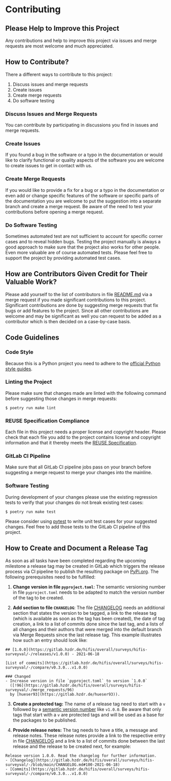 <!--
hifis-surveyval
Framework to help developing analysis scripts for the HIFIS Software survey.

SPDX-FileCopyrightText: 2021 HIFIS Software <support@hifis.net>

SPDX-License-Identifier: GPL-3.0-or-later

This program is free software: you can redistribute it and/or modify
it under the terms of the GNU General Public License as published by
the Free Software Foundation, either version 3 of the License, or
(at your option) any later version.

This program is distributed in the hope that it will be useful,
but WITHOUT ANY WARRANTY; without even the implied warranty of
MERCHANTABILITY or FITNESS FOR A PARTICULAR PURPOSE.  See the
GNU General Public License for more details.

You should have received a copy of the GNU General Public License
along with this program. If not, see <http://www.gnu.org/licenses/>.
-->

# Contributing

## Please Help to Improve this Project

Any contributions and help to improve this project via issues and merge requests
are most welcome and much appreciated.

## How to Contribute?

There a different ways to contribute to this project:

1. Discuss issues and merge requests
2. Create issues
3. Create merge requests
4. Do software testing

###  Discuss Issues and Merge Requests

You can contribute by participating in discussions you find in issues and 
merge requests.

### Create Issues

If you found a bug in the software or a typo in the documentation or
would like to clarify functional or quality aspects of the software you are
welcome to create issues to get in contact with us.

### Create Merge Requests

If you would like to provide a fix for a bug or a typo in the documentation or
even add or change specific features of the software or specific parts of the
documentation you are welcome to put the suggestion into a separate branch
and create a merge request.
Be aware of the need to test your contributions before opening a merge request.

### Do Software Testing

Sometimes automated test are not sufficient to account for specific corner 
cases and to reveal hidden bugs.
Testing the project manually is always a good approach to make sure that
the project also works for other people.
Even more valuable are of course automated tests.
Please feel free to support the project by providing automated test cases.

## How are Contributors Given Credit for Their Valuable Work?

Please add yourself to the list of contributors in file 
[README.md](README.md#contributors) 
via a merge request if you made significant contributions to this project.
Significant contributions are done by suggesting merge requests that fix
bugs or add features to the project.
Since all other contributions are welcome and may be significant as well 
you can request to be added as a contributor which is then decided on a 
case-by-case basis.

## Code Guidelines

### Code Style

Because this is a Python project you need to adhere to the 
[official Python style guides](https://www.python.org/dev/peps/pep-0008/).

### Linting the Project

Please make sure that changes made are linted with the following command 
before suggesting those changes in merge requests:

```shell
$ poetry run make lint
```

### REUSE Specification Compliance

Each file in this project needs a proper license and copyright header.
Please check that each file you add to the project contains license and 
copyright information and that it thereby meets the
[REUSE Specification](https://reuse.software/spec/).

### GitLab CI Pipeline

Make sure that all GitLab CI pipeline jobs pass on your branch before 
suggesting a merge request to merge your changes into the mainline.

### Software Testing 

During development of your changes please use the existing regression tests
to verify that your changes do not break existing test cases:

```shell
$ poetry run make test
```

Please consider using [pytest](https://docs.pytest.org/) to write 
unit test cases for your suggested changes.
Feel free to add those tests to the GitLab CI pipeline of this project.

## How to Create and Document a Release Tag

As soon as all tasks have been completed regarding the upcoming milestone a 
release tag may be created in GitLab which triggers the release process via CI
pipeline to publish the resulting package on [PyPi.org](https://pypi.org).
The following prerequisites need to be fulfilled:

1. **Change version in file `pyproject.toml`**:
The semantic versioning number in file `pyproject.toml` needs to be adapted
to match the version number of the tag to be created.

2. **Add section to file `CHANGELOG`**:
The file [CHANGELOG](CHANGELOG.md) needs an additional section that 
states the version to be tagged, a link to the release tag (which is available
as soon as the tag has been created), the date of tag creation, a link to a list
of commits done since the last tag, and a lists of all changes and their authors
that were merged into the default branch via Merge Requests since the last
release tag.
This example illustrates how such an entry should look like:
```
## [1.0.0](https://gitlab.hzdr.de/hifis/overall/surveys/hifis-surveyval/-/releases/v1.0.0) - 2021-06-18

[List of commits](https://gitlab.hzdr.de/hifis/overall/surveys/hifis-surveyval/-/compare/v0.3.0...v1.0.0)

### Changed
- Increase version in file `pyproject.toml` to version `1.0.0`
  ([!96](https://gitlab.hzdr.de/hifis/overall/surveys/hifis-surveyval/-/merge_requests/96)
  by [hueser93](https://gitlab.hzdr.de/hueser93)).
```

3. **Create a protected tag:**
The name of a release tag need to start with a `v` followed by a [semantic
version number](https://semver.org) like `v1.0.0`. 
Be aware that only tags that start with a `v` are protected tags and will be
used as a base for the packages to be published.

4. **Provide release notes:**
The tag needs to have a title, a message and release notes. 
These release notes provide a link to the respective entry in file
[CHANGELOG](CHANGELOG.md) and a link to a list of commits done between the last
release and the release to be created next, for example:
```
Release version 1.0.0. Read the changelog for further information.
- [Changelog](https://gitlab.hzdr.de/hifis/overall/surveys/hifis-surveyval/-/blob/main/CHANGELOG.md#100-2021-06-18)
- [Commits](https://gitlab.hzdr.de/hifis/overall/surveys/hifis-surveyval/-/compare/v0.3.0...v1.0.0)
```
